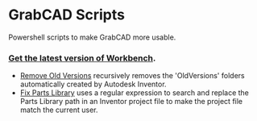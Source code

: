 # GrabCAD Scripts
Powershell scripts to make GrabCAD more usable.

### [Get the latest version of Workbench](https://s3.amazonaws.com/desktop.grabcad.com/GrabCAD-Workbench-installer.exe).

* [Remove Old Versions](Remove%20Old%20Versions.ps1) recursively removes the 'OldVersions' folders automatically created by Autodesk Inventor.
* [Fix Parts Library](Fix%20Parts%20Library.ps1) uses a regular expression to search and replace the Parts Library path in an Inventor project file to make the project file match the current user.
